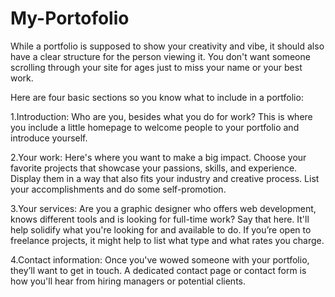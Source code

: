 # My-Portofolio
While a portfolio is supposed to show your creativity and vibe, it should also have a clear structure for the person viewing it. You don't want someone scrolling through your site for ages just to miss your name or your best work.

Here are four basic sections so you know what to include in a portfolio:

1.Introduction: Who are you, besides what you do for work? This is where you include a little homepage to welcome people to your portfolio and introduce yourself. 

2.Your work: Here's where you want to make a big impact. Choose your favorite projects that showcase your passions, skills, and experience. Display them in a way that also fits your industry and creative process. List your accomplishments and do some self-promotion. 

3.Your services: Are you a graphic designer who offers web development, knows different tools and is looking for full-time work? Say that here. It'll help solidify what you're looking for and available to do. If you’re open to freelance projects, it might help to list what type and what rates you charge.

4.Contact information: Once you've wowed someone with your portfolio, they’ll want to get in touch. A dedicated contact page or contact form is how you'll hear from hiring managers or potential clients.

